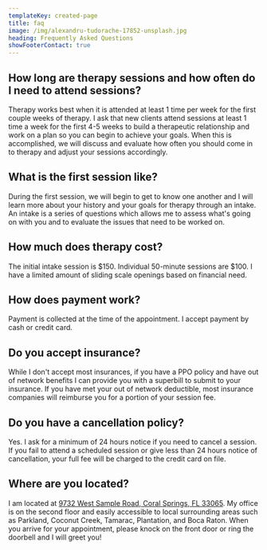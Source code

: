 ```yaml
---
templateKey: created-page
title: faq
image: /img/alexandru-tudorache-17852-unsplash.jpg
heading: Frequently Asked Questions
showFooterContact: true
---
```

## How long are therapy sessions and how often do I need to attend sessions?

Therapy works best when it is attended at least 1 time per week for the first couple weeks of therapy. I ask that new clients attend sessions at least 1 time a week for the first 4-5 weeks to build a therapeutic relationship and work on a plan so you can begin to achieve your goals. When this is accomplished, we will discuss and evaluate how often you should come in to therapy and adjust your sessions accordingly.

## What is the first session like?

During the first session, we will begin to get to know one another and I will learn more about your history and your goals for therapy through an intake. An intake is a series of questions which allows me to assess what's going on with you and to evaluate the issues that need to be worked on. 

## How much does therapy cost?

The initial intake session is $150. Individual 50-minute sessions are $100. I have a limited amount of sliding scale openings based on financial need.

## How does payment work?

Payment is collected at the time of the appointment. I accept payment by cash or credit card. 

## Do you accept insurance?

While I don't accept most insurances, if you have a PPO policy and have out of network benefits I can provide you with a superbill to submit to your insurance. If you have met your out of network deductible, most insurance companies will reimburse you for a portion of your session fee.

## Do you have a cancellation policy?

Yes. I ask for a minimum of 24 hours notice if you need to cancel a session. If you fail to attend a scheduled session or give less than 24 hours notice of cancellation, your full fee will be charged to the credit card on file. 

## Where are you located?

I am located at [9732 West Sample Road, Coral Springs, FL 33065](https://goo.gl/maps/xz1PZA494Tz). My office is on the second floor and easily accessible to local surrounding areas such as Parkland, Coconut Creek, Tamarac, Plantation, and Boca Raton. When you arrive for your appointment, please knock on the front door or ring the doorbell and I will greet you!
